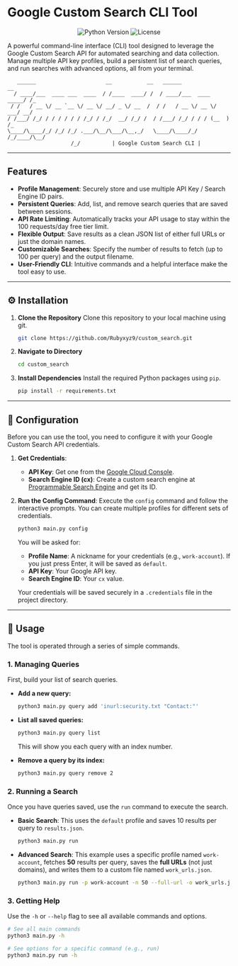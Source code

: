 # Google Custom Search CLI Tool

<p align="center">
  <img src="https://img.shields.io/badge/Python-3.7+-blue.svg" alt="Python Version">
  <img src="https://img.shields.io/badge/License-MIT-green.svg" alt="License">
</p>

A powerful command-line interface (CLI) tool designed to leverage the Google Custom Search API for automated searching and data collection. Manage multiple API key profiles, build a persistent list of search queries, and run searches with advanced options, all from your terminal.

```
   ______                      __           __   ______                 __
  / ____/___  ____ ___  ____  / /____  ____/ /  / ____/___  ____  _____/ /_
 / /   / __ \/ __ `__ \/ __ \/ __/ _ \/ __  /  / /   / __ \/ __ \/ ___/ __/
/ /___/ /_/ / / / / / / /_/ / /_/  __/ /_/ /  / /___/ /_/ / / / (__  ) /_
\____/\____/_/ /_/ /_/ .___/\__/\___/\__,_/   \____/\____/_/ /_/____/\__/
                    /_/          | Google Custom Search CLI |
```

---

## Features

-   **Profile Management**: Securely store and use multiple API Key / Search Engine ID pairs.
-   **Persistent Queries**: Add, list, and remove search queries that are saved between sessions.
-   **API Rate Limiting**: Automatically tracks your API usage to stay within the 100 requests/day free tier limit.
-   **Flexible Output**: Save results as a clean JSON list of either full URLs or just the domain names.
-   **Customizable Searches**: Specify the number of results to fetch (up to 100 per query) and the output filename.
-   **User-Friendly CLI**: Intuitive commands and a helpful interface make the tool easy to use.

---

## ⚙️ Installation

1.  **Clone the Repository**
    Clone this repository to your local machine using git.
    ```bash
    git clone https://github.com/Rubyxyz9/custom_search.git
    ```

2.  **Navigate to Directory**
    ```bash
    cd custom_search
    ```

3.  **Install Dependencies**
    Install the required Python packages using `pip`.
    ```bash
    pip install -r requirements.txt
    ```

---

## 🔑 Configuration

Before you can use the tool, you need to configure it with your Google Custom Search API credentials.

1.  **Get Credentials**:
    * **API Key**: Get one from the [Google Cloud Console](https://console.cloud.google.com/apis/credentials).
    * **Search Engine ID (cx)**: Create a custom search engine at [Programmable Search Engine](https://programmablesearchengine.google.com/) and get its ID.

2.  **Run the Config Command**:
    Execute the `config` command and follow the interactive prompts. You can create multiple profiles for different sets of credentials.
    ```bash
    python3 main.py config
    ```
    You will be asked for:
    * **Profile Name**: A nickname for your credentials (e.g., `work-account`). If you just press Enter, it will be saved as `default`.
    * **API Key**: Your Google API key.
    * **Search Engine ID**: Your `cx` value.

    Your credentials will be saved securely in a `.credentials` file in the project directory.

---

## 🚀 Usage

The tool is operated through a series of simple commands.

### 1. Managing Queries

First, build your list of search queries.

* **Add a new query:**
    ```bash
    python3 main.py query add 'inurl:security.txt "Contact:"'
    ```

* **List all saved queries:**
    ```bash
    python3 main.py query list
    ```
    This will show you each query with an index number.

* **Remove a query by its index:**
    ```bash
    python3 main.py query remove 2
    ```

### 2. Running a Search

Once you have queries saved, use the `run` command to execute the search.

* **Basic Search**:
    This uses the `default` profile and saves 10 results per query to `results.json`.
    ```bash
    python3 main.py run
    ```

* **Advanced Search**:
    This example uses a specific profile named `work-account`, fetches **50** results per query, saves the **full URLs** (not just domains), and writes them to a custom file named `work_urls.json`.
    ```bash
    python3 main.py run -p work-account -n 50 --full-url -o work_urls.json
    ```

### 3. Getting Help

Use the `-h` or `--help` flag to see all available commands and options.
```bash
# See all main commands
python3 main.py -h

# See options for a specific command (e.g., run)
python3 main.py run -h
```
